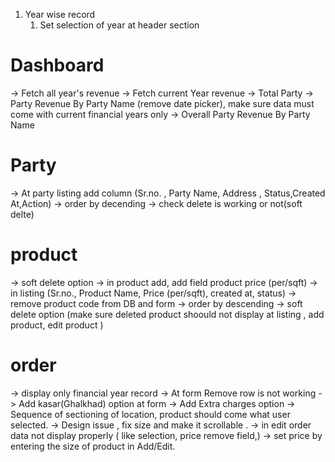 1. Year wise record
    1. Set selection of year at header section
    
# Dashboard

-> Fetch all year's revenue
-> Fetch current Year revenue 
-> Total Party
-> Party Revenue By Party Name (remove date picker), make sure data must come with current financial years only
-> Overall Party Revenue By Party Name


# Party
-> At party listing add column (Sr.no. , Party Name, Address , Status,Created At,Action)
-> order by decending
-> check delete is working or not(soft delte)

<!-- # Reffral 
-> At listing ad column (Sr.no., Refferal Name, Party Name, Order id, Amount)
-> Advance filter show hide column option.
-> Refferal Name field should selection box like datatable(refferal party selection) 
-> Export add PDF,CSV option
-> Share whatsapp option  -->

# product 
-> soft delete option
-> in product add, add field product price (per/sqft)
-> in listing (Sr.no., Product Name, Price (per/sqft), created at, status)
-> remove product code from DB and form
-> order by descending
-> soft delete option (make sure deleted product shoould not display at listing , add product, edit product )


# order 
-> display only financial year record
-> At form Remove row is not working 
-> Add kasar(Ghalkhad) option at form
-> Add Extra charges option
-> Sequence of sectioning of location, product should come what user selected.
-> Design issue , fix size and make it scrollable .
-> in edit order data not display properly ( like selection, price remove field,)
-> set price by entering the size of product in Add/Edit. 


